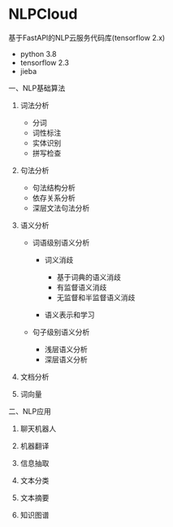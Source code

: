 # NLPCloud

基于FastAPI的NLP云服务代码库(tensorflow 2.x)

- python 3.8
- tensorflow 2.3
- jieba

一、NLP基础算法

1. 词法分析

   - 分词
   - 词性标注
   - 实体识别
   - 拼写检查

2. 句法分析

   - 句法结构分析
   - 依存关系分析
   - 深层文法句法分析

3. 语义分析

   - 词语级别语义分析

     - 词义消歧
       - 基于词典的语义消歧
       - 有监督语义消歧
       - 无监督和半监督语义消歧

     - 语义表示和学习

   - 句子级别语义分析

      - 浅层语义分析
      - 深层语义分析

4. 文档分析

5. 词向量



二、NLP应用

1. 聊天机器人

2. 机器翻译

3. 信息抽取

4. 文本分类

5. 文本摘要

6. 知识图谱

   
